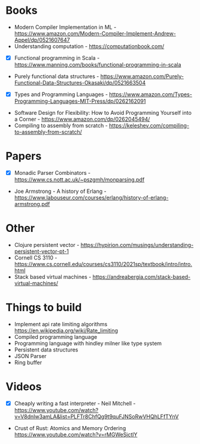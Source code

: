 # Books

- Modern Compiler Implementation in ML - https://www.amazon.com/Modern-Compiler-Implement-Andrew-Appel/dp/0521607647
- Understanding computation - https://computationbook.com/
- [x] Functional programming in Scala - https://www.manning.com/books/functional-programming-in-scala
- Purely functional data structures - https://www.amazon.com/Purely-Functional-Data-Structures-Okasaki/dp/0521663504
- [x] Types and Programming Languages - https://www.amazon.com/Types-Programming-Languages-MIT-Press/dp/0262162091
- Software Design for Flexibility: How to Avoid Programming Yourself into a Corner - https://www.amazon.com/dp/0262045494/
- Compiling to assembly from scratch - https://keleshev.com/compiling-to-assembly-from-scratch/

# Papers

- [x] Monadic Parser Combinators - https://www.cs.nott.ac.uk/~pszgmh/monparsing.pdf
- Joe Armstrong - A history of Erlang - https://www.labouseur.com/courses/erlang/history-of-erlang-armstrong.pdf

# Other

- Clojure persistent vector - https://hypirion.com/musings/understanding-persistent-vector-pt-1
- Cornell CS 3110 - https://www.cs.cornell.edu/courses/cs3110/2021sp/textbook/intro/intro.html
- Stack based virtual machines - https://andreabergia.com/stack-based-virtual-machines/

# Things to build

- Implement api rate limiting algorithms https://en.wikipedia.org/wiki/Rate_limiting
- Compiled programming language
- Programming language with hindley milner like type system
- Persistent data structures
- JSON Parser
- Ring buffer

# Videos
- [x] Cheaply writing a fast interpreter - Neil Mitchell - https://www.youtube.com/watch?v=V8dnIw3amLA&list=PLFTr8ChfQg9t9quFJNSoRwVHQhLFfTYnV
- Crust of Rust: Atomics and Memory Ordering https://www.youtube.com/watch?v=rMGWeSjctlY